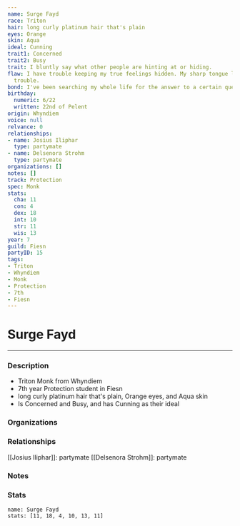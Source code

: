 ```yaml
---
name: Surge Fayd
race: Triton
hair: long curly platinum hair that's plain
eyes: Orange
skin: Aqua
ideal: Cunning
trait1: Concerned
trait2: Busy
trait: I bluntly say what other people are hinting at or hiding.
flaw: I have trouble keeping my true feelings hidden. My sharp tongue lands me in
  trouble.
bond: I've been searching my whole life for the answer to a certain question.
birthday:
  numeric: 6/22
  written: 22nd of Pelent
origin: Whyndiem
voice: null
relvance: 0
relationships:
- name: Josius Iliphar
  type: partymate
- name: Delsenora Strohm
  type: partymate
organizations: []
notes: []
track: Protection
spec: Monk
stats:
  cha: 11
  con: 4
  dex: 18
  int: 10
  str: 11
  wis: 13
year: 7
guild: Fiesn
partyID: 15
tags:
- Triton
- Whyndiem
- Monk
- Protection
- 7th
- Fiesn
---
```

# Surge Fayd
---
### Description
- Triton Monk from Whyndiem
- 7th year Protection student in Fiesn
- long curly platinum hair that's plain, Orange eyes, and Aqua skin
- Is Concerned and Busy, and has Cunning as their ideal

### Organizations

### Relationships
[[Josius Iliphar]]: partymate
[[Delsenora Strohm]]: partymate

### Notes

### Stats
```statblock
name: Surge Fayd
stats: [11, 18, 4, 10, 13, 11]
```